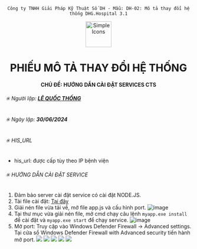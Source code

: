 <div align="center">

`Công ty TNHH Giải Pháp Kỹ Thuật Số DH - Mẫu: DH-02: Mô tả thay đổi hệ thống DHG.Hospital 3.1`

</div>

<div align="center">
  <img src="https://raw.githubusercontent.com/dh-hos/dhg.hospitalprinter/main/Deploy_Tools/Logo.ico" alt="Simple Icons" width=70>
  <h1>PHIẾU MÔ TẢ THAY ĐỔI HỆ THỐNG</h1>  
</div>
<div align="center">

#### CHỦ ĐỀ: HƯỚNG DẨN CÀI ĐẶT SERVICES CTS

</div>

###### :eight_spoked_asterisk: Người lập: [**LÊ QUỐC THỐNG**](https://github.com/lequocthong29)

###### :eight_spoked_asterisk: Ngày lập: **30/06/2024**

###### :eight_spoked_asterisk: HIS_URL

- his_url: được cấp tùy theo IP bệnh viện

###### :eight_spoked_asterisk: HƯỚNG DẪN CÀI ĐẶT SERVICE
1. Đảm bảo server cài đặt service có cài đặt NODE.JS.
2. Tải file cài đặt: [Tại đây](https://gofile.me/78TQg/1Xxrhd9oa)
3. Giải nén file vừa tải về, mở file app.js và cấu hình port.
   ![image](https://github.com/dh-hos/Mo-ta-he-thong/assets/110148171/2e7c41e1-0fca-4f12-9c53-e7144ab37e23)
4. Tại thư mục vừa giải nén file, mở cmd chạy câu lệnh `myapp.exe install` để cài đặt và `myapp.exe start` để chạy service.
   ![image](https://github.com/dh-hos/Mo-ta-he-thong/assets/110148171/5759a7ac-10e5-4372-bf22-89825dd2cd28)
5. Mở port: Truy cập vào Windows Defender Firewall -> Advanced settings. Tại cửa sổ Windows Defender Firewall with Advanced security tiến hành mở port.
   ![](https://i.imgur.com/3TTgzgF.png)
   ![](https://i.imgur.com/Uh0HD8K.png)
   ![](https://i.imgur.com/Yd49M13.png)
   ![](https://i.imgur.com/gAzhm4e.png)
   ![](https://i.imgur.com/Cj2EI3W.png)

